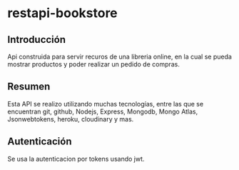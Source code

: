 # restapi-bookstore
## Introducción
Api construida para servir recuros de una libreria online, en la cual se pueda mostrar productos y poder realizar un pedido de compras.

## Resumen
Esta API se realizo utilizando muchas tecnologías, entre las que se encuentran git, github, Nodejs, Express, Mongodb, Mongo Atlas, Jsonwebtokens, heroku, cloudinary y mas.

## Autenticación
Se usa la autenticacion por tokens usando jwt.
